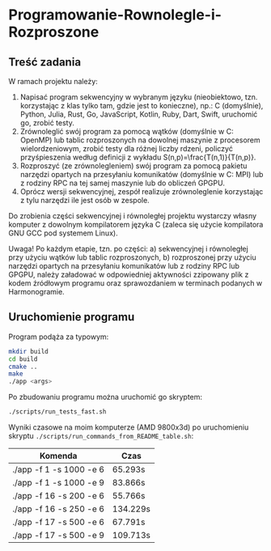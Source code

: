 # Programowanie-Rownolegle-i-Rozproszone


## Treść zadania
W ramach projektu należy:

1. Napisać program sekwencyjny w wybranym języku (nieobiektowo, tzn. korzystając z klas tylko tam, gdzie jest to konieczne), np.: C (domyślnie), Python, Julia, Rust, Go, JavaScript, Kotlin, Ruby, Dart, Swift, uruchomić go, zrobić testy.
2. Zrównoleglić swój program za pomocą wątków (domyślnie w C: OpenMP) lub tablic rozproszonych na dowolnej maszynie z procesorem wielordzeniowym, zrobić testy dla różnej liczby rdzeni, policzyć przyśpieszenia według definicji z wykładu S(n,p)=\frac{T(n,1)}{T(n,p)}.
3. Rozproszyć (ze zrównolegleniem) swój program za pomocą pakietu narzędzi opartych na przesyłaniu komunikatów (domyślnie w C: MPI) lub z rodziny RPC na tej samej maszynie  lub do obliczeń GPGPU. 
4. Oprócz wersji sekwencyjnej, zespół realizuje zrównoleglenie korzystając z tylu narzędzi ile jest osób w zespole.

Do zrobienia części sekwencyjnej i równoległej projektu wystarczy własny komputer z dowolnym kompilatorem języka C (zaleca się użycie kompilatora GNU GCC pod systemem Linux).

Uwaga! Po każdym etapie, tzn. po części:
a) sekwencyjnej i równoległej przy użyciu wątków lub tablic rozproszonych,
b) rozproszonej przy użyciu narzędzi opartych na przesyłaniu komunikatów lub z rodziny RPC lub GPGPU,
należy załadować w odpowiedniej aktywności zzipowany plik z kodem źródłowym programu  oraz sprawozdaniem w terminach podanych w Harmonogramie.

## Uruchomienie programu
Program podąża za typowym:
```bash
mkdir build
cd build
cmake ..
make
./app <args>
```
Po zbudowaniu programu można uruchomić go skryptem:
```bash
./scripts/run_tests_fast.sh
```
Wyniki czasowe na moim komputerze (AMD 9800x3d) po uruchomieniu skryptu `./scripts/run_commands_from_README_table.sh`:

| Komenda                 | Czas     |
|-------------------------|----------|
| ./app -f 1 -s 1000 -e 6 | 65.293s  |
| ./app -f 1 -s 1000 -e 9 | 83.866s  |
| ./app -f 16 -s 200 -e 6 | 55.766s  |
| ./app -f 16 -s 250 -e 6 | 134.229s |
| ./app -f 17 -s 500 -e 6 | 67.791s  |
| ./app -f 17 -s 500 -e 9 | 109.713s |
